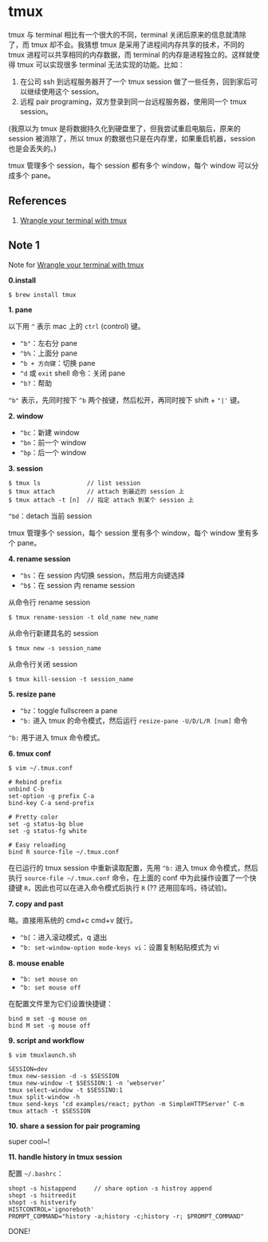 # tmux

tmux 与 terminal 相比有一个很大的不同，terminal 关闭后原来的信息就清除了，而 tmux 却不会。我猜想 tmux 是采用了进程间内存共享的技术，不同的 tmux 进程可以共享相同的内存数据，而 terminal 的内存是进程独立的。这样就使得 tmux 可以实现很多 terminal 无法实现的功能。比如：

1. 在公司 ssh 到远程服务器开了一个 tmux session 做了一些任务，回到家后可以继续使用这个 session。
1. 远程 pair programing，双方登录到同一台远程服务器，使用同一个 tmux session。

(我原以为 tmux 是将数据持久化到硬盘里了，但我尝试重启电脑后，原来的 session 被消除了，所以 tmux 的数据也只是在内存里，如果重启机器，session 也是会丢失的。)

tmux 管理多个 session，每个 session 都有多个 window，每个 window 可以分成多个 pane。

## References

1. [Wrangle your terminal with tmux](https://egghead.io/courses/wrangle-your-terminal-with-tmux)

## Note 1

Note for [Wrangle your terminal with tmux](https://egghead.io/courses/wrangle-your-terminal-with-tmux)

**0.install**

    $ brew install tmux

**1. pane**

以下用 `^` 表示 mac 上的 `ctrl` (control) 键。

- `^b"`：左右分 pane
- `^b%`：上面分 pane
- `^b + 方向键`：切换 pane
- `^d` 或 `exit` shell 命令：关闭 pane
- `^b?`：帮助

`^b"` 表示，先同时按下 `^b` 两个按键，然后松开，再同时按下 shift + `"|'` 键。

**2. window**

- `^bc`：新建 window
- `^bn`：前一个 window
- `^bp`：后一个 window

**3. session**

    $ tmux ls             // list session
    $ tmux attach         // attach 到最近的 session 上
    $ tmux attach -t [n]  // 指定 attach 到某个 session 上

`^bd`：detach 当前 session

tmux 管理多个 session，每个 session 里有多个 window，每个 window 里有多个 pane。

**4. rename session**

- `^bs`：在 session 内切换 session，然后用方向键选择
- `^b$`：在 session 内 rename session

从命令行 rename session

    $ tmux rename-session -t old_name new_name

从命令行新建具名的 session

    $ tmux new -s session_name

从命令行关闭 session

    $ tmux kill-session -t session_name

**5. resize pane**

- `^bz`：toggle fullscreen a pane
- `^b:` 进入 tmux 的命令模式，然后运行 `resize-pane -U/D/L/R [num]` 命令

`^b:` 用于进入 tmux 命令模式。

**6. tmux conf**

    $ vim ~/.tmux.conf

    # Rebind prefix
    unbind C-b
    set-option -g prefix C-a
    bind-key C-a send-prefix

    # Pretty color
    set -g status-bg blue
    set -g status-fg white

    # Easy reloading
    bind R source-file ~/.tmux.conf

在已运行的 tmux session 中重新读取配置，先用 `^b:` 进入 tmux 命令模式，然后执行 `source-file ~/.tmux.conf` 命令，在上面的 conf 中为此操作设置了一个快捷键 `R`，因此也可以在进入命令模式后执行 `R` (?? 还用回车吗，待试验)。

**7. copy and past**

略。直接用系统的 cmd+c cmd+v 就行。

- `^b[`：进入滚动模式，q 退出
- `^b: set-window-option mode-keys vi`：设置复制粘贴模式为 vi

**8. mouse enable**

- `^b: set mouse on`
- `^b: set mouse off`

在配置文件里为它们设置快捷键：

    bind m set -g mouse on
    bind M set -g mouse off

**9. script and workflow**

    $ vim tmuxlaunch.sh

    SESSION=dev
    tmux new-session -d -s $SESSION
    tmux new-window -t $SESSION:1 -n ‘webserver’
    tmux select-window -t $SESSINO:1
    tmux split-window -h
    tmux send-keys ‘cd examples/react; python -m SimpleHTTPServer’ C-m
    tmux attach -t $SESSION

**10. share a session for pair programing**

super cool~!

**11. handle history in tmux session**

配置 `~/.bashrc`：

    shopt -s histappend     // share option -s histroy append
    shopt -s hsitreedit
    shopt -s histverify
    HISTCONTROL='ignoreboth'
    PROMPT_COMMAND="history -a;history -c;history -r; $PROMPT_COMMAND"

DONE!
